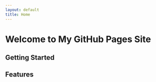 ```yaml
---
layout: default
title: Home
---
```


# Welcome to My GitHub Pages Site


## Getting Started



## Features

